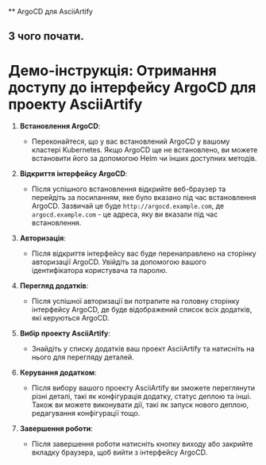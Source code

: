 ** ArgoCD для AsciiArtify

<h2>З чого почати.<h2>

# Демо-інструкція: Отримання доступу до інтерфейсу ArgoCD для проекту AsciiArtify

1. **Встановлення ArgoCD**:
   - Переконайтеся, що у вас встановлений ArgoCD у вашому кластері Kubernetes. Якщо ArgoCD ще не встановлено, ви можете встановити його за допомогою Helm чи інших доступних методів.

2. **Відкриття інтерфейсу ArgoCD**:
   - Після успішного встановлення відкрийте веб-браузер та перейдіть за посиланням, яке було вказано під час встановлення ArgoCD. Зазвичай це буде `http://argocd.example.com`, де `argocd.example.com` - це адреса, яку ви вказали під час встановлення.

3. **Авторизація**:
   - Після відкриття інтерфейсу вас буде перенаправлено на сторінку авторизації ArgoCD. Увійдіть за допомогою вашого ідентифікатора користувача та паролю.

4. **Перегляд додатків**:
   - Після успішної авторизації ви потрапите на головну сторінку інтерфейсу ArgoCD, де буде відображений список всіх додатків, які керуються ArgoCD.

5. **Вибір проекту AsciiArtify**:
   - Знайдіть у списку додатків ваш проект AsciiArtify та натисніть на нього для перегляду деталей.

6. **Керування додатком**:
   - Після вибору вашого проекту AsciiArtify ви зможете переглянути різні деталі, такі як конфігурація додатку, статус деплою та інші. Також ви можете виконувати дії, такі як запуск нового деплою, редагування конфігурації тощо.

7. **Завершення роботи**:
   - Після завершення роботи натисніть кнопку виходу або закрийте вкладку браузера, щоб вийти з інтерфейсу ArgoCD.



